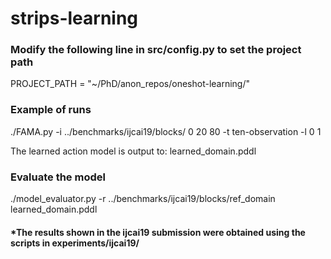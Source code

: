 # strips-learning

### Modify the following line in src/config.py to set the project path

PROJECT_PATH = "~/PhD/anon_repos/oneshot-learning/"

### Example of runs

./FAMA.py -i ../benchmarks/ijcai19/blocks/ 0 20 80 -t ten-observation -l 0 1

 The learned action model is output to: learned_domain.pddl

### Evaluate the model

./model_evaluator.py -r ../benchmarks/ijcai19/blocks/ref_domain learned_domain.pddl

#### *The results shown in the ijcai19 submission were obtained using the scripts in experiments/ijcai19/
